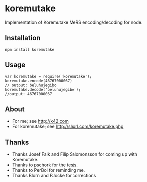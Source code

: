 # koremutake

Implementation of Koremutake MeRS encoding/decoding for node.

## Installation
    
    npm install koremutake

## Usage
    
    var koremutake = require('koremutake');
    koremutake.encode(46767000067);
    // output: beluhujegibo
    koremutake.decode('beluhujegibo');
    //output: 46767000067


## About
* For me; see http://x42.com
* For koremutake; see http://shorl.com/koremutake.php

## Thanks
* Thanks Josef Falk and Filip Salomonsson for coming up with Koremutake.
* Thanks to pschork for the tests.
* Thanks to PerBol for reminding me.
* Thanks Blorn and PJocke for corrections